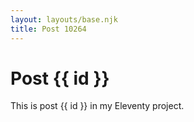 ```yaml
---
layout: layouts/base.njk
title: Post 10264
---
```


# Post {{ id }}

This is post {{ id }} in my Eleventy project.
